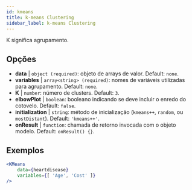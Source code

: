```yaml
---
id: kmeans
title: k-means Clustering
sidebar_label: k-means Clustering
---
```


K significa agrupamento.

## Opções

* __data__ | `object (required)`: objeto de arrays de valor. Default: `none`.
* __variables__ | `array<string> (required)`: nomes de variáveis utilizadas para agrupamento. Default: `none`.
* __K__ | `number`: número de clusters. Default: `3`.
* __elbowPlot__ | `boolean`: booleano indicando se deve incluir o enredo do cotovelo. Default: `false`.
* __initialization__ | `string`: método de inicialização (`kmeans++`, `random`, ou `mostDistant`). Default: `'kmeans++'`.
* __onResult__ | `function`: chamada de retorno invocada com o objeto modelo. Default: `onResult() {}`.


## Exemplos

```jsx live
<KMeans 
    data={heartdisease} 
    variables={[ 'Age', 'Cost' ]}
/>
```


